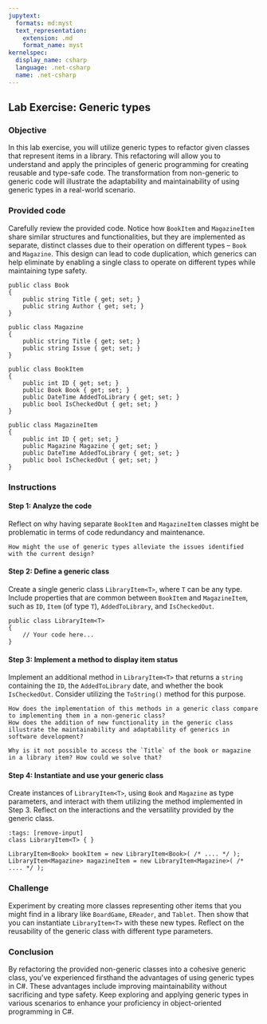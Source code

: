 ```yaml
---
jupytext:
  formats: md:myst
  text_representation:
    extension: .md
    format_name: myst
kernelspec:
  display_name: csharp
  language: .net-csharp
  name: .net-csharp
---
```


## Lab Exercise: Generic types

### Objective
In this lab exercise, you will utilize generic types to refactor given classes that represent items in a library. This refactoring will allow you to understand and apply the principles of generic programming for creating reusable and type-safe code. The transformation from non-generic to generic code will illustrate the adaptability and maintainability of using generic types in a real-world scenario.

### Provided code
Carefully review the provided code. Notice how `BookItem` and `MagazineItem` share similar structures and functionalities, but they are implemented as separate, distinct classes due to their operation on different types – `Book` and `Magazine`. This design can lead to code duplication, which generics can help eliminate by enabling a single class to operate on different types while maintaining type safety.

```{code-cell}
public class Book
{
    public string Title { get; set; }
    public string Author { get; set; }
}

public class Magazine
{
    public string Title { get; set; }
    public string Issue { get; set; }
}

public class BookItem
{
    public int ID { get; set; }
    public Book Book { get; set; }
    public DateTime AddedToLibrary { get; set; }
    public bool IsCheckedOut { get; set; }
}

public class MagazineItem
{
    public int ID { get; set; }
    public Magazine Magazine { get; set; }
    public DateTime AddedToLibrary { get; set; }
    public bool IsCheckedOut { get; set; }
}
```

### Instructions

#### Step 1: Analyze the code
Reflect on why having separate `BookItem` and `MagazineItem` classes might be problematic in terms of code redundancy and maintenance.

```{admonition} 🤔 Reflection
How might the use of generic types alleviate the issues identified with the current design?
```

#### Step 2: Define a generic class
Create a single generic class `LibraryItem<T>`, where `T` can be any type. Include properties that are common between `BookItem` and `MagazineItem`, such as `ID`, `Item` (of type `T`), `AddedToLibrary`, and `IsCheckedOut`.

```{code-cell}
public class LibraryItem<T>
{
    // Your code here...
}
```

#### Step 3: Implement a method to display item status

Implement an additional method in `LibraryItem<T>` that returns a `string` containing the `ID`, the `AddedToLibrary` date, and whether the book `IsCheckedOut`.
Consider utilizing the `ToString()` method for this purpose.

```{admonition} 🤔 Reflection
How does the implementation of this methods in a generic class compare to implementing them in a non-generic class?
How does the addition of new functionality in the generic class illustrate the maintainability and adaptability of generics in software development?
```

```{admonition} 🤔 Reflection
Why is it not possible to access the `Title` of the book or magazine in a library item? How could we solve that?
```

#### Step 4: Instantiate and use your generic class

Create instances of `LibraryItem<T>`, using `Book` and `Magazine` as type parameters, and interact with them utilizing the method implemented in Step 3. Reflect on the interactions and the versatility provided by the generic class.

```{code-cell}
:tags: [remove-input]
class LibraryItem<T> { }
```

```{code-cell}
LibraryItem<Book> bookItem = new LibraryItem<Book>( /* .... */ );
LibraryItem<Magazine> magazineItem = new LibraryItem<Magazine>( /* .... */ );
```

### Challenge

Experiment by creating more classes representing other items that you might find in a library like `BoardGame`, `EReader`, and `Tablet`. Then show that you can instantiate `LibraryItem<T>` with these new types. Reflect on the reusability of the generic class with different type parameters.

### Conclusion

By refactoring the provided non-generic classes into a cohesive generic class, you've experienced firsthand the advantages of using generic types in C#. These advantages include improving maintainability without sacrificing and type safety.
Keep exploring and applying generic types in various scenarios to enhance your proficiency in object-oriented programming in C#.
